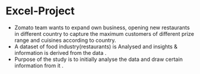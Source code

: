 # Excel-Project
- Zomato team wants to expand own business, opening new restaurants in different country to capture the maximum customers of 
  different prize range and cuisines according to country. 
- A dataset of food industry(restaurants) is Analysed and insights & information is derived from the data .
- Purpose of the study is to initially analyse the data and draw certain information from it .



